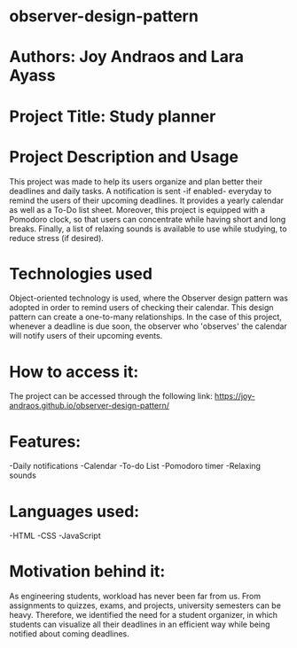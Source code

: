 # observer-design-pattern
# Authors: Joy Andraos and Lara Ayass

# Project Title: Study planner

# Project Description and Usage

This project was made to help its users organize and plan better their deadlines and daily tasks. A notification is sent -if enabled- everyday to remind the users of their upcoming deadlines. It provides a yearly calendar as well as a To-Do list sheet. Moreover, this project is equipped with a Pomodoro clock, so that users can concentrate while having short and long breaks. Finally, a list of relaxing sounds is available to use while studying, to reduce stress (if desired).

# Technologies used

Object-oriented technology is used, where the Observer design pattern was adopted in order to remind users of checking their calendar. This design pattern can create a one-to-many relationships. In the case of this project, whenever a deadline is due soon, the observer who 'observes' the calendar will notify users of their upcoming events.
# How to access it:

The project can be accessed through the following link: https://joy-andraos.github.io/observer-design-pattern/

# Features:

-Daily notifications
-Calendar
-To-do List
-Pomodoro timer
-Relaxing sounds

# Languages used:

-HTML
-CSS
-JavaScript

# Motivation behind it:

As engineering students, workload has never been far from us. From assignments to quizzes, exams, and projects, university semesters can be heavy. Therefore, we identified the need for a student organizer, in which students can visualize all their deadlines in an efficient way while being notified about coming deadlines.

